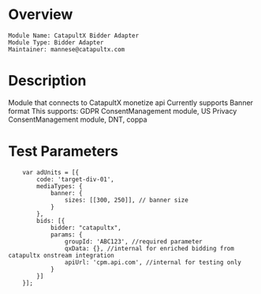# Overview

```
Module Name: CatapultX Bidder Adapter
Module Type: Bidder Adapter
Maintainer: mannese@catapultx.com
```

# Description

Module that connects to CatapultX monetize api
Currently supports Banner format
This supports: GDPR ConsentManagement module, US Privacy ConsentManagement module, DNT, coppa

# Test Parameters

```
    var adUnits = [{
        code: 'target-div-01',
        mediaTypes: {
            banner: {
                sizes: [[300, 250]], // banner size
            }
        },
        bids: [{
            bidder: "catapultx",
            params: {
                groupId: 'ABC123', //required parameter
                qxData: {}, //internal for enriched bidding from catapultx onstream integration
                apiUrl: 'cpm.api.com', //internal for testing only
            }
        }]
    }];
```
